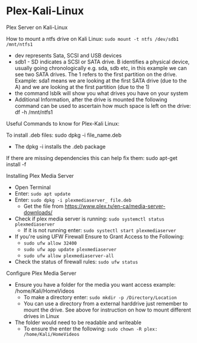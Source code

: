 # Plex-Kali-Linux
Plex Server on Kali-Linux

How to mount a ntfs drive on Kali Linux: 
`sudo mount -t ntfs /dev/sdb1 /mnt/ntfs1`
- dev represents Sata, SCSI and USB devices
- sdb1 - SD indicates a SCSI or SATA drive. B identifies a physical device, usually going chronologically e.g. sda, sdb etc, in this example we can see two SATA drives. The 1 refers to the first partition on the drive. Example: sda1 means we are looking at the first SATA drive (due to the A) and we are looking at the first partition (due to the 1)
- the command lsblk will show you what drives you have on your system
- Additional Information, after the drive is mounted the following command can be used to ascertain how much space is left on the drive: df -h /mnt/ntfs1 


Useful Commands to know for Plex-Kali Linux: 

To install .deb files: sudo dpkg -i file_name.deb 
- The dpkg -i installs the .deb package
 
If there are missing dependencies this can help fix them: 
sudo apt-get install -f

Installing Plex Media Server 

- Open Terminal
- Enter: `sudo apt update`
- Enter: `sudo dpkg -i plexmediaserver_ file.deb`
  - Get the file from https://www.plex.tv/en-ca/media-server-downloads/
-  Check if plex media server is running: `sudo systemctl status plexmediaserver`
   - If it is not running enter: `sudo systectl start plexmediaserver`
- If you're using UFW Firewall Ensure to Grant Access to the Following:
  - `sudo ufw allow 32400`
  - `sudo ufw app update plexmediaserver`
  - `sudo ufw allow plexmediaserver-all`
- Check the status of firewall rules: `sudo ufw status` 

Configure Plex Media Server
- Ensure you have a folder for the media you want access example: /home/Kali/HomeVideos
  - To make a directory enter: `sudo mkdir -p /Directory/Location`
  - You can use a directory from a external harddrive just remember to mount the drive. See above for instruction on how to mount different drives in Linux
- The folder would need to be readable and writeable
  - To ensure the enter the following: `sudo chown -R plex: /home/Kali/HomeVideos`
